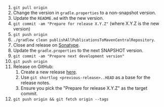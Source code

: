 1. `git pull origin`
2. Change the version in `gradle.properties` to a non-snapshot version.
3. Update the `README.md` with the new version.
4. `git commit -am "Prepare for release X.Y.Z"` (where X.Y.Z is the new version)
5. `git push origin`
6. `./gradlew clean publishAllPublicationsToMavenCentralRepository`.
7. Close and release on [Sonatype](https://oss.sonatype.org/#stagingRepositories).
8. Update the `gradle.properties` to the next SNAPSHOT version.
9. `git commit -am "Prepare next development version"`
10. `git push origin`
11. Release on GitHub:
    1. Create a new release [here](https://github.com/ansman/kotshi/releases/new).
    2. Use `git shortlog <previous-release>..HEAD` as a base for the release notes.
    3. Ensure you pick the "Prepare for release X.Y.Z" as the target commit.
12. `git push origin && git fetch origin --tags`